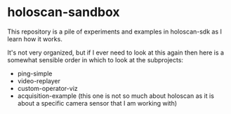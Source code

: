 # holoscan-sandbox

This repository is a pile of experiments and examples in holoscan-sdk as I learn how it works.

It's not very organized, but if I ever need to look at this again then here is a somewhat sensible order in which to look at the subprojects:
- ping-simple
- video-replayer
- custom-operator-viz
- acquisition-example (this one is not so much about holoscan as it is about a specific camera sensor that I am working with)
